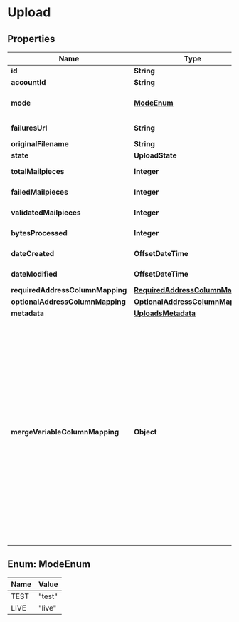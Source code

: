

# Upload


## Properties

Name | Type | Description | Notes
------------ | ------------- | ------------- | -------------
**id** | **String** | Unique identifier prefixed with &#x60;upl_&#x60;. | 
**accountId** | **String** | Account ID that made the request | 
**mode** | [**ModeEnum**](#ModeEnum) | The environment in which the mailpieces were created. Today, will only be &#x60;live&#x60;. | 
**failuresUrl** | **String** | Url where your campaign mailpiece failures can be retrieved |  [optional]
**originalFilename** | **String** | Filename of the upload |  [optional]
**state** | **UploadState** |  | 
**totalMailpieces** | **Integer** | Total number of recipients for the campaign | 
**failedMailpieces** | **Integer** | Number of mailpieces that failed to create | 
**validatedMailpieces** | **Integer** | Number of mailpieces that were successfully created | 
**bytesProcessed** | **Integer** | Number of bytes processed in your CSV | 
**dateCreated** | **OffsetDateTime** | A timestamp in ISO 8601 format of the date the upload was created | 
**dateModified** | **OffsetDateTime** | A timestamp in ISO 8601 format of the date the upload was last modified | 
**requiredAddressColumnMapping** | [**RequiredAddressColumnMapping**](RequiredAddressColumnMapping.md) |  | 
**optionalAddressColumnMapping** | [**OptionalAddressColumnMapping**](OptionalAddressColumnMapping.md) |  | 
**metadata** | [**UploadsMetadata**](UploadsMetadata.md) |  | 
**mergeVariableColumnMapping** | **Object** | The mapping of column headers in your file to the merge variables present in your creative. See our &lt;a href&#x3D;\&quot;https://help.lob.com/print-and-mail/building-a-mail-strategy/campaign-or-triggered-sends/campaign-audience-guide#step-3-map-merge-variable-data-if-applicable-7\&quot; target&#x3D;\&quot;_blank\&quot;&gt;Campaign Audience Guide&lt;/a&gt; for additional details. &lt;br /&gt;If a merge variable has the same \&quot;name\&quot; as a \&quot;key\&quot; in the &#x60;requiredAddressColumnMapping&#x60; or &#x60;optionalAddressColumnMapping&#x60; objects, then they **CANNOT** have a different value in this object. If a different value is provided, then when the campaign is processing it will get overwritten with the mapped value present in the &#x60;requiredAddressColumnMapping&#x60; or &#x60;optionalAddressColumnMapping&#x60; objects. | 



## Enum: ModeEnum

Name | Value
---- | -----
TEST | &quot;test&quot;
LIVE | &quot;live&quot;



